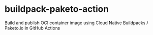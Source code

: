 # buildpack-paketo-action
Build and publish OCI container image using Cloud Native Buildpacks / Paketo.io in GitHub Actions
